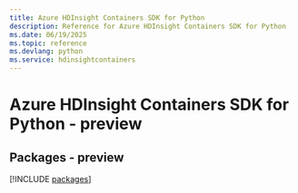 ```yaml
---
title: Azure HDInsight Containers SDK for Python
description: Reference for Azure HDInsight Containers SDK for Python
ms.date: 06/19/2025
ms.topic: reference
ms.devlang: python
ms.service: hdinsightcontainers
---
```

# Azure HDInsight Containers SDK for Python - preview
## Packages - preview
[!INCLUDE [packages](hdinsight-containers-index.md)]